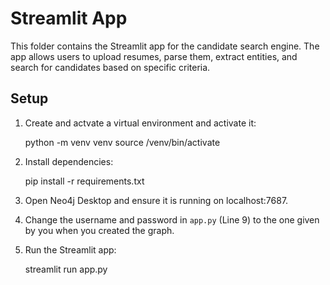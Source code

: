 # Streamlit App

This folder contains the Streamlit app for the candidate search engine. The app allows users to upload resumes, parse them, extract entities, and search for candidates based on specific criteria.

## Setup

1. Create and actvate a virtual environment and activate it:

    python -m venv venv
    source /venv/bin/activate

2. Install dependencies:

    pip install -r requirements.txt


3. Open Neo4j Desktop and ensure it is running on localhost:7687.

4. Change the username and password in `app.py` (Line 9) to the one given by you when you created the graph.

5. Run the Streamlit app:

    streamlit run app.py 
